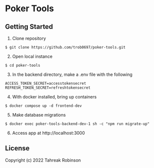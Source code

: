 # Poker Tools
## Getting Started
1. Clone repository
```
$ git clone https://github.com/trob0697/poker-tools.git
```
2. Open local instance
```
$ cd poker-tools
```
3. In the backend directory, make a .env file with the following
```
ACCESS_TOKEN_SECRET=accesstokensecret
REFRESH_TOKEN_SECRET=refreshtokensecret
```
4. With docker installed, bring up containers
```
$ docker compose up -d frontend-dev
```
5. Make database migrations
```
$ docker exec poker-tools-backend-dev-1 sh -c "npm run migrate-up"
```
6. Access app at http://localhost:3000

## License

Copyright (c) 2022 Tahreak Robinson
